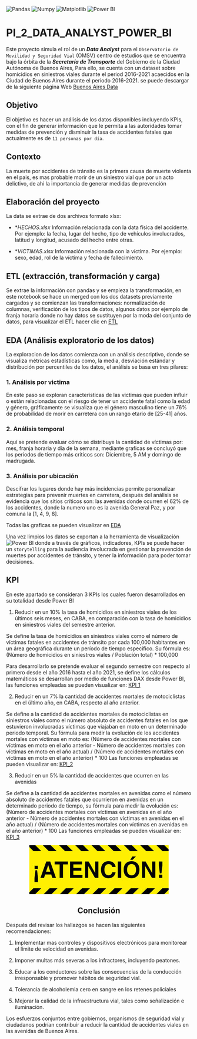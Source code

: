 ![Pandas](https://img.shields.io/badge/-Pandas-333333?style=flat&logo=pandas)
![Numpy](https://img.shields.io/badge/-Numpy-333333?style=flat&logo=numpy)
![Matplotlib](https://img.shields.io/badge/-Matplotlib-333333?style=flat&logo=matplotlib)
![Power BI](https://img.shields.io/badge/-Power%20BI-F2C811?style=flat&logo=powerbi&logoColor=white)

# PI_2_DATA_ANALYST_POWER_BI

Este proyecto simula el rol de un ***Data Analyst*** para el `Observatorio de Movilidad y Seguridad Vial` (OMSV) centro de estudios que se encuentra bajo la órbita de la ***Secretaría de Transporte*** del Gobierno de la Ciudad Autónoma de Buenos Aires, Para ello, se cuenta con un dataset sobre homicidios en siniestros viales durante el period 2016-2021 acaecidos en la Ciudad de Buenos Aires durante el periodo 2016-2021. se puede descargar de la siguiente página Web [Buenos Aires Data](https://data.buenosaires.gob.ar/dataset/victimas-siniestros-viales)

## Objetivo

El objetivo es hacer un análisis de los datos disponibles incluyendo KPIs, con el fin de generar información que le permita a las autoridades tomar medidas de prevención y disminuir la tasa de accidentes fatales que actualmente es de `11 personas por día`.

## Contexto

La muerte por accidentes de tránsito es la primera causa de muerte violenta en el pais, es mas probable morir de un siniestro vial que por un acto delictivo, de ahi la importancia de generar medidas de prevención

## Elaboración del proyecto

La data se extrae de dos archivos formato xlsx:  

*  **HECHOS.xlsx*   Información relacionada con la data física del accidente. Por ejemplo: la fecha, lugar del hecho, tipo de vehículos involucrados, latitud y longitud, acusado del hecho entre otras.

*  **VICTIMAS.xlsx*   Información relacionada con la víctima. Por ejemplo: sexo, edad, rol de la víctima y fecha de fallecimiento.

## ETL (extracción, transformación y carga)

Se extrae la información con pandas y se empieza la transformación, en este notebook se hace un merged con los dos datasets previamente cargados y se comienzan las transformaciones: normalización de columnas, verificación de los tipos de datos, algunos datos por ejemplo de franja horaria donde no hay datos se sustituyen por la moda del conjunto de datos, para visualizar el ETL hacer clic en [ETL](ETL.ipynb)

## EDA (Análisis exploratorio de los datos)

La exploracion de los datos comienza con un análisis descriptivo, donde se visualiza métricas estadísticas como, la media, desviación estándar y distribución por percentiles de los datos, el análisis se basa en tres pilares:

### 1. Análisis por victima

En este paso se exploran caracteristicas de las victimas que pueden influir o están relacionadas con el riesgo de tener un accidente fatal como la edad y género, gráficamente se visualiza que el género masculino tiene un 76% de probabilidad de morir en carretera con un rango etario de [25-41] años.


### 2. Análisis temporal

Aquí se pretende evaluar cómo se distribuye la cantidad de víctimas por: mes, franja horaria y día de la semana, mediante graficas se concluyó que los periodos de tiempo más criticos son: Diciembre, 5 AM y domingo de madrugada.

### 3. Análisis por ubicación

Descifrar los lugares donde hay más incidencias permite personalizar estrategias para prevenir muertes en carretera, después del análisis se evidencia que los sitios críticos son: las avenidas donde ocurren el 62% de los accidentes, donde la numero uno es la avenida General Paz, y por comuna la [1, 4, 9, 8].

Todas las graficas se pueden visualizar en [EDA](EDA.ipynb) 

Una vez limpios los datos se exportan a la herramienta de visualización ![Power BI](https://img.shields.io/badge/-Power%20BI-F2C811?style=flat&logo=powerbi&logoColor=white)
donde a través de gráficos, indicadores, KPIs se puede hacer un `storytelling` para la audiencia involucrada en gestionar la prevención de muertes por accidentes de tránsito, y tener la información para poder tomar decisiones.

## KPI

En este apartado se consideran 3 KPIs los cuales fueron desarrollados en su totalidad desde Power BI

1. Reducir en un 10% la tasa de homicidios en siniestros viales de los últimos seis meses, en CABA, en comparación con la tasa de homicidios en siniestros viales del semestre anterior.
 
Se define la tasa de homicidios en siniestros viales como el número de víctimas fatales en accidentes de tránsito por cada 100,000 habitantes en un área geográfica durante un período de tiempo específico. Su fórmula es: (Número de homicidios en siniestros viales / Población total) * 100,000

Para desarrollarlo se pretende evaluar el segundo semestre con respecto al primero desde el año 2016 hasta el año 2021, se define  los cálculos matemáticos se desarrollan por medio de funciones DAX desde Power BI, las funciones empleadas se pueden visualizar en: [KPI_1](imagenes/kpi_1.png)


2. Reducir en un 7% la cantidad de accidentes mortales de motociclistas en el último año, en CABA, respecto al año anterior.

Se define a la cantidad de accidentes mortales de motociclistas en siniestros viales como el número absoluto de accidentes fatales en los que estuvieron involucradas víctimas que viajaban en moto en un determinado periodo temporal. Su fórmula para medir la evolución de los accidentes mortales con víctimas en moto es: (Número de accidentes mortales con víctimas en moto en el año anterior - Número de accidentes mortales con víctimas en moto en el año actual) / (Número de accidentes mortales con víctimas en moto en el año anterior) * 100
Las funciones empleadas se pueden visualizar en: [KPI_2](imagenes/kpi_2.png)

3. Reducir en un 5% la cantidad de accidentes que ocurren en las avenidas

Se define a la cantidad de accidentes mortales en avenidas como el número absoluto de accidentes fatales que ocurrieron en avenidas en un determinado periodo de tiempo, su fórmula para medir la evolución es: (Número de accidentes mortales con víctimas en avenidas en el año anterior - Número de accidentes mortales con víctimas en avenidas en el año actual) / (Número de accidentes mortales con víctimas en avenidas en el año anterior) * 100
Las funciones empleadas se pueden visualizar en:  [KPI_3](imagenes/kpi_3.png)


<div align="center">

![Imagen](imagenes/atencion..jpg)
## Conclusión
</div>

Después del revisar los hallazgos se hacen las siguientes recomendaciones: 

1. Implementar mas controles y dispositivos electrónicos para monitorear el límite de velocidad en avenidas.

2. Imponer multas más severas a los infractores, incluyendo peatones.

3. Educar a los conductores sobre las consecuencias de la conducción irresponsable y promover hábitos de seguridad vial.

4. Tolerancia de alcoholemia cero en sangre en los retenes policiales

5. Mejorar la calidad de la infraestructura vial, tales como señalización e iluminación.



Los esfuerzos conjuntos entre gobiernos, organismos de seguridad vial y ciudadanos podrían contribuir a reducir la cantidad de accidentes viales en las avenidas de Buenos Aires.



